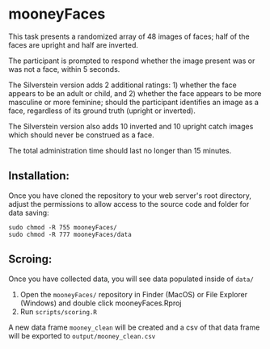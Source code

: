 # mooneyFaces

This task presents a randomized array of 48 images of faces; half of the faces are upright and half are inverted.

The participant is prompted to respond whether the image present was or was not a face, within 5 seconds.

The Silverstein version adds 2 additional ratings:
    1) whether the face appears to be an adult or child, and
    2) whether the face appears to be more masculine or more feminine;
should the participant identifies an image as a face, regardless of its ground truth (upright or inverted).

The Silverstein version also adds 10 inverted and 10 upright catch images which should never be construed as a face.

The total administration time should last no longer than 15 minutes. 

## Installation:

Once you have cloned the repository to your web server's root directory, adjust the permissions to allow access to the source code and folder for data saving:
    
    sudo chmod -R 755 mooneyFaces/
    sudo chmod -R 777 mooneyFaces/data

## Scroing:

Once you have collected data, you will see data populated inside of `data/`

1. Open the `mooneyFaces/` repository in Finder (MacOS) or File Explorer (Windows) and double click mooneyFaces.Rproj
2. Run `scripts/scoring.R`

A new data frame `mooney_clean` will be created and a csv of that data frame will be exported to `output/mooney_clean.csv`


